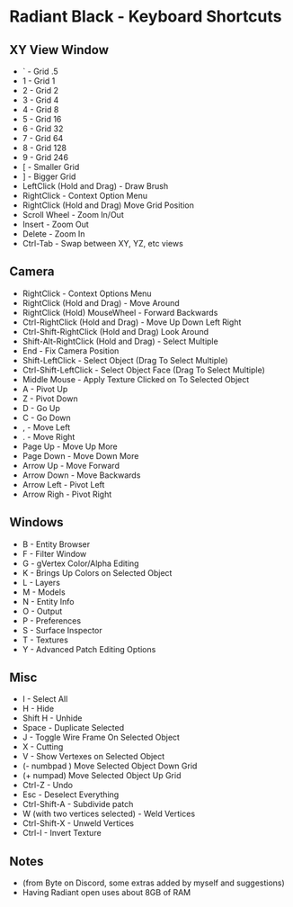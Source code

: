 # Radiant Black - Keyboard Shortcuts

## XY View Window
* ` - Grid .5
* 1 - Grid 1
* 2 - Grid 2
* 3 - Grid 4
* 4 - Grid 8
* 5 - Grid 16
* 6 - Grid 32
* 7 - Grid 64
* 8 - Grid 128
* 9 - Grid 246
* [ - Smaller Grid
* ] - Bigger Grid
* LeftClick (Hold and Drag) - Draw Brush
* RightClick - Context Option Menu
* RightClick (Hold and Drag) Move Grid Position
* Scroll Wheel - Zoom In/Out
* Insert - Zoom Out
* Delete - Zoom In
* Ctrl-Tab - Swap between XY, YZ, etc views

## Camera
* RightClick - Context Options Menu
* RightClick (Hold and Drag) - Move Around
* RightClick (Hold) MouseWheel - Forward Backwards
* Ctrl-RightClick (Hold and Drag) - Move Up Down Left Right
* Ctrl-Shift-RightClick (Hold and Drag) Look Around
* Shift-Alt-RightClick (Hold and Drag) - Select Multiple
* End - Fix Camera Position
* Shift-LeftClick - Select Object (Drag To Select Multiple)
* Ctrl-Shift-LeftClick - Select Object Face (Drag To Select Multiple)
* Middle Mouse - Apply Texture Clicked on To Selected Object
* A - Pivot Up
* Z - Pivot Down
* D - Go Up
* C - Go Down
* , - Move Left
* . - Move Right
* Page Up - Move Up More
* Page Down - Move Down More
* Arrow Up - Move Forward
* Arrow Down - Move Backwards
* Arrow Left - Pivot Left
* Arrow Righ - Pivot Right

## Windows
* B - Entity Browser
* F - Filter Window
* G - gVertex Color/Alpha Editing
* K - Brings Up Colors on Selected Object
* L - Layers
* M - Models
* N - Entity Info
* O - Output
* P - Preferences
* S - Surface Inspector
* T - Textures
* Y - Advanced Patch Editing Options

## Misc
* I - Select All
* H - Hide
* Shift H - Unhide
* Space - Duplicate Selected
* J - Toggle Wire Frame On Selected Object
* X - Cutting
* V - Show Vertexes on Selected Object
* (- numbpad ) Move Selected Object Down Grid
* (+ numpad) Move Selected Object Up Grid
* Ctrl-Z - Undo
* Esc - Deselect Everything
* Ctrl-Shift-A - Subdivide patch
* W (with two vertices selected) - Weld Vertices
* Ctrl-Shift-X - Unweld Vertices
* Ctrl-I - Invert Texture

## Notes
* (from Byte on Discord, some extras added by myself and suggestions)
* Having Radiant open uses about 8GB of RAM